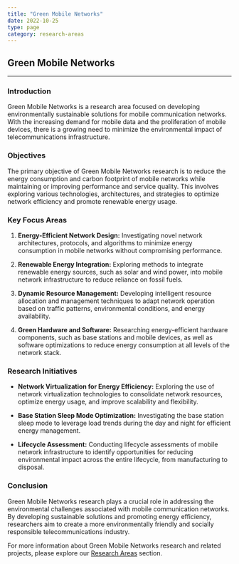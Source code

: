 ```yaml
---
title: "Green Mobile Networks"
date: 2022-10-25
type: page
category: research-areas
---
```


## Green Mobile Networks

---

### Introduction

Green Mobile Networks is a research area focused on developing environmentally sustainable solutions for mobile communication networks. With the increasing demand for mobile data and the proliferation of mobile devices, there is a growing need to minimize the environmental impact of telecommunications infrastructure.

### Objectives

The primary objective of Green Mobile Networks research is to reduce the energy consumption and carbon footprint of mobile networks while maintaining or improving performance and service quality. This involves exploring various technologies, architectures, and strategies to optimize network efficiency and promote renewable energy usage.

### Key Focus Areas

1. **Energy-Efficient Network Design:** Investigating novel network architectures, protocols, and algorithms to minimize energy consumption in mobile networks without compromising performance.

2. **Renewable Energy Integration:** Exploring methods to integrate renewable energy sources, such as solar and wind power, into mobile network infrastructure to reduce reliance on fossil fuels.

3. **Dynamic Resource Management:** Developing intelligent resource allocation and management techniques to adapt network operation based on traffic patterns, environmental conditions, and energy availability.

4. **Green Hardware and Software:** Researching energy-efficient hardware components, such as base stations and mobile devices, as well as software optimizations to reduce energy consumption at all levels of the network stack.

### Research Initiatives

- **Network Virtualization for Energy Efficiency:** Exploring the use of network virtualization technologies to consolidate network resources, optimize energy usage, and improve scalability and flexibility.

- **Base Station Sleep Mode Optimization:** Investigating the base station sleep mode to leverage load trends during the day and night  for efficient energy management.

- **Lifecycle Assessment:** Conducting lifecycle assessments of mobile network infrastructure to identify opportunities for reducing environmental impact across the entire lifecycle, from manufacturing to disposal.

### Conclusion

Green Mobile Networks research plays a crucial role in addressing the environmental challenges associated with mobile communication networks. By developing sustainable solutions and promoting energy efficiency, researchers aim to create a more environmentally friendly and socially responsible telecommunications industry.

For more information about Green Mobile Networks research and related projects, please explore our [Research Areas](#) section.



